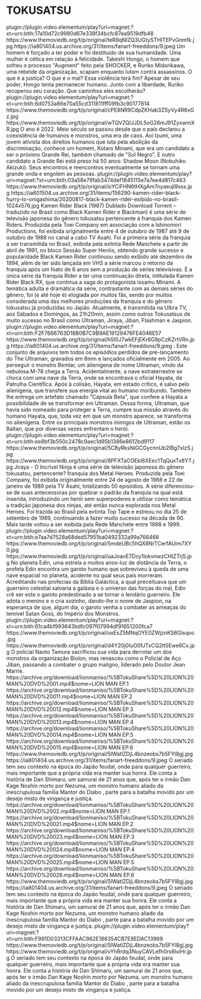 # TOKUSATSU




<item>
<title>[COLOR silver][B] SHIN KAMEM RIDER 50 ANOS ( LEGENDADO PTBR ) [/COLOR][/B][COLOR yellow]  FULL HD  [B][/COLOR][/B]</title>
<link>plugin://plugin.video.elementum/play?uri=magnet:?xt=urn:btih:17a10d72c9980d67e338f34bcfc87ea9519dfb48</link>
<thumbnail>https://www.themoviedb.org/t/p/original/teR8qNIZQ3UGtySTHlTEPvGnmfk.jpg</thumbnail>
<fanart>https://ia801404.us.archive.org/31/items/fanart-freeddons/9.jpeg</fanart>
<info>Um homem é forçado a ter poder e foi destituído de sua humanidade. Uma mulher é cética em relação à felicidade. Takeshi Hongo, o homem que sofreu o processo "Augment" feito pela SHOCKER, e Ruriko Midorikawa, uma rebelde da organização, scapam enquanto lutam contra assassinos. O que é a justiça? O que é o mal? Essa violência terá fim? Apesar de seu poder, Hongo tenta permanecer humano. Junto com a liberdade, Ruriko recuperou seu coração. Que caminhos eles escolherão?</info>
</item>

<item>
<title>[COLOR silver][B] KAMEN RIDER BLACK SUN-REBOOT ( LEG.) [/COLOR][/B][COLOR yellow]  FULL HD  [B][/COLOR][/B]</title>
<link>plugin://plugin.video.elementum/play?uri=magnet:?xt=urn:btih:6d0753a86e70a55cd311811fff09fb3c90177814</link>
<thumbnail>https://www.themoviedb.org/t/p/original/cPE8NR9CdpZKHab3ZSyVy4R6vGz.jpg</thumbnail>
<fanart>https://www.themoviedb.org/t/p/original/wTQVZQIJJDL5oG26mJ91ZyxwmXR.jpg</fanart>
<info>O ano é 2022. Meio século se passou desde que o país declarou a coexistência de humanos e monstros, uma era de caos. Aoi Izumi, uma jovem ativista dos direitos humanos que luta pela abolição da discriminação, conhece um homem, Kotaro Minami, que era um candidato a ser o próximo Grande Rei, também chamado de "Sol Negro". E outro candidato a Grande Rei está preso há 50 anos: Shadow Moon (Nobuhiko Akizuki). Seus encontros e reencontros eventualmente se tornam uma grande onda e engolem as pessoas.</info>
</item>

<item>
<title>[COLOR silver][B] BLACK KAMEN RIDER 51 EP. [/COLOR][/B][COLOR yellow]  FULL HD  [B][/COLOR][/B]</title>
<link>plugin://plugin.video.elementum/play?uri=magnet:?xt=urn:btih:03a58e79fab3474def1845115e7a7ee4d817c463</link>
<thumbnail>https://www.themoviedb.org/t/p/original/icYCiFHN6tHXgAm7nyaeujl9sss.jpg</thumbnail>
<fanart>https://ia601504.us.archive.org/31/items/156290-kamen-rider-black-hurry-to-onigashima/20200817-black-kamen-rider-exibido-no-brasil-1024x576.jpg</fanart>
<info>Kamen Rider Black (1987) Dublado Download Torrent – traduzido no Brasil como Black Kamen Rider e Blackman) é uma série de televisão japonesa do gênero tokusatsu pertencente à franquia dos Kamen Riders. Produzida pela Toei Company em associação com a Ishinomori Productions, foi exibida originalmente entre 4 de outubro de 1987 até 9 de outubro de 1988 no canal a cabo TV Asahi. Foi a primeira série da franquia a ser transmitida no Brasil, exibida pela extinta Rede Manchete a partir de abril de 1991, no bloco Sessão Super Heróis, obtendo grande sucesso e popularidade Black Kamen Rider continuou sendo exibido até dezembro de 1994, além de ter sido lançada em VHS a série marcou o retorno da franquia após um hiato de 6 anos sem a produção de séries televisivas. É a única série da franquia Rider a ter uma continuação direta, intitulada Kamen Rider Black RX, que continua a saga do protagonista Issamu Minami. A temática adulta e dramática da série, contrastante com as demais séries do gênero, foi (e até hoje é) elogiada por muitos fãs, sendo por muitos considerada uma das melhores produções da franquia e do gênero tokusatsu já produzidas no Japão. Atualmente, é transmitida na Ulbra TV, aos Sábados e Domingos, às 21h20min, assim como outros Tokusatsus de muito sucesso no Brasil como Ultraman, Jiraya, Jiban, Flashman e Jaspion.</info> 
</item>

<item>
<title>[COLOR silver][B] ULTRAMAN 1966 [/COLOR][/B][COLOR yellow]  FULL HD  [B][/COLOR][/B]</title>
<link>plugin://plugin.video.elementum/play?uri=magnet:?xt=urn:btih:F2F7666763D18B0B7C9B9AE19129476FE4046E57</link>
<thumbnail>https://www.themoviedb.org/t/p/original/h5l0J7wkEFjEKr6G9pCzKZrtVRn.jpg</thumbnail>
<fanart>https://ia801404.us.archive.org/31/items/fanart-freeddons/9.jpeg</fanart>
<info>: Este conjunto de arquivos tem todos os episódios perdidos de pré-lançamento do The Ultraman, gravados em 8mm e lançados oficialmente em 2005. Ao perseguir o monstro Bemlar, um alienígena de nome Ultraman, vindo da nebulosa M-78 chega a Terra. Acidentalmente, a nave extraterrestre se choca com uma nave da Terra, onde se encontrava o oficial Hayata, da Patrulha Científica. Após à colisão, Hayata, em estado crítico, é salvo pelo alienígena, que transfere sua energia vital ao humano moribundo. Também lhe entrega um artefato chamado "Cápsula Beta", que confere a Hayata a possibilidade de se transformar em Ultraman. Dessa forma, Ultraman, que havia sido nomeado para proteger a Terra, cumpre sua missão através do humano Hayata, que, toda vez em que um monstro aparece, se transforma no alienígena. Entre os principais monstros inimigos de Ultraman, estão os Baltan, que por diversas vezes enfrentam o herói.</info>
</item>

<item>
<title>[COLOR silver][B] JIRAYA- O INCRIVÉL NINJA [/COLOR][/B][COLOR yellow]  FULL HD  [B][/COLOR][/B]</title>
<link>plugin://plugin.video.elementum/play?uri=magnet:?xt=urn:btih:ee8bf3b550c2478c9aec1d95b1386e8612bd9117</link>
<thumbnail>https://www.themoviedb.org/t/p/original/5CByRksNiGCGycnnUb2lBg7xlzS.jpg</thumbnail>
<fanart>https://www.themoviedb.org/t/p/original/8PFXTaCOEkI6XEec1TqQuxTx8YT.jpg</fanart>
<info>Jiraya - O Incrível Ninja é uma série de televisão japonesa do gênero tokusatsu, pertencente? franquia dos Metal Heroes. Produzida pela Toei Company, foi exibida originalmente entre 24 de agosto de 1988 e 22 de janeiro de 1989 pela TV Asahi, totalizando 50 episódios. A série diferenciou-se de suas antecessoras por quebrar o padrão da franquia na qual está inserida, introduzindo um herói sem superpoderes e utilizar como temática a tradição japonesa dos ninjas, até então nunca explorada nos Metal Heroes. Foi trazida ao Brasil pela extinta Top Tape e estreou no dia 25 de setembro de 1989, continuando a fazer muito sucesso na década de 90. Mais tarde voltou a ser exibida pela Rede Manchete entre 1998 e 1999.</info>
</item>

<item>
<title>[COLOR silver][B] O FANTASTICO JASPION [/COLOR][/B][COLOR yellow]  FULL HD  [B][/COLOR][/B]</title>
<link>plugin://plugin.video.elementum/play?uri=magnet:?xt=urn:btih:e7aa7d7528a68ded57951ba0492332a99a766468</link>
<thumbnail>https://www.themoviedb.org/t/p/original/5mdeUBc5hQX8NrTCerfAUim7XY0.jpg</thumbnail>
<fanart>https://www.themoviedb.org/t/p/original/uaJoavE7Dcy1lokvnwzCHIZTrj5.jpg</fanart>
<info> No planeta Edin, uma estrela a muitos anos-luz de distância da Terra, o profeta Edin encontra um garoto humano que sobreviveu à queda de uma nave espacial no planeta, acidente no qual seus pais morreram. Acreditando nas profecias da Bíblia Galáctica, a qual preceituava que um guerreiro celestial salvaria a galáxia e o universo das forças do mal, Edin crê ser este o garoto predestinado a se tornar o lendário guerreiro. Ele adota o menino e o cria sozinho, dando-lhe o nome de Jaspion, na esperança de que, algum dia, o garoto venha a combater as ameaças do temível Satan Goss, do Império dos Monstros.</info>
</item>

<item>
<title>[COLOR silver][B] POLICIAL DE AÇO-JIBAN [/COLOR][/B][COLOR yellow]  FULL HD  [B][/COLOR][/B]</title>
<link>plugin://plugin.video.elementum/play?uri=magnet:?xt=urn:btih:61ca4bf993643bdfc097f07994df91651200fca7</link>
<thumbnail>https://www.themoviedb.org/t/p/original/oxEsZ5MNqOYE0ZWjznKS6Gisqoc.jpg</thumbnail>
<fanart>https://www.themoviedb.org/t/p/original/d4Y20j0IuO0fJTxCQ2It5Ewe6Cx.jpg</fanart>
<info> O policial Naoto Tamura sacrificou sua vida para derrotar um dos monstros da organização Biolon, mas renasceu como o Policial de Aço Jiban, passando a combater o grupo maligno, liderado pelo Doutor Jean Marrie.</info>
</item>

<item>
<title>[COLOR silver][B] LION  MAN ISO 1 [/COLOR][/B][COLOR yellow]  FULL HD  [B][/COLOR][/B]</title>
<link>https://archive.org/download/lionmaniso/%5BTokuShare%5D%20LION%20MAN%20DVD%2001.mp4$nome=LION MAN EP.1</link>
<link>https://archive.org/download/lionmaniso/%5BTokuShare%5D%20LION%20MAN%20DVD%20011.mp4$nome=LION MAN EP.2</link>
<link>https://archive.org/download/lionmaniso/%5BTokuShare%5D%20LION%20MAN%20DVD%20012.mp4$nome=LION MAN EP.3</link>
<link>https://archive.org/download/lionmaniso/%5BTokuShare%5D%20LION%20MAN%20DVD%20013.mp4$nome=LION MAN EP.4</link>
<link>https://archive.org/download/lionmaniso/%5BTokuShare%5D%20LION%20MAN%20DVD%20014.mp4$nome=LION MAN EP.5</link>
<link>https://archive.org/download/lionmaniso/%5BTokuShare%5D%20LION%20MAN%20DVD%20015.mp4$nome=LION MAN EP.6</link>
<thumbnail>https://www.themoviedb.org/t/p/original/5lWatlZDjL4bnzeobs7b5FYl8gj.jpg</thumbnail>
<fanart>https://ia801404.us.archive.org/31/items/fanart-freeddons/9.jpeg</fanart>
<info>O seriado tem seu contexto na época do Japão feudal, onde para qualquer guerreiro, mais importante que a própria vida era manter sua honra. Ele conta a história de Dan Shimaru, um samurai de 21 anos que, após ter o irmão Dan Kage Noshin morto por Nezuma, um monstro humano aliado da inescrupulosa família Mantor do Diabo , parte para a batalha movido por um desejo misto de vingança e justiça.</info>
</item> 

<item>
<title>[COLOR silver][B] LION  MAN ISO 2 [/COLOR][/B][COLOR yellow]  FULL HD  [B][/COLOR][/B]</title>
<link>https://archive.org/download/lionmaniso/%5BTokuShare%5D%20LION%20MAN%20DVD%2002.mp4$nome=LION MAN EP.1</link>
<link>https://archive.org/download/lionmaniso/%5BTokuShare%5D%20LION%20MAN%20DVD%20021.mp4$nome=LION MAN EP.2</link>
<link>https://archive.org/download/lionmaniso/%5BTokuShare%5D%20LION%20MAN%20DVD%20023.mp4$nome=LION MAN EP.3</link>
<link>https://archive.org/download/lionmaniso/%5BTokuShare%5D%20LION%20MAN%20DVD%20024.mp4$nome=LION MAN EP.4</link>
<link>https://archive.org/download/lionmaniso/%5BTokuShare%5D%20LION%20MAN%20DVD%20025.mp4$nome=LION MAN EP.5</link>
<link>https://archive.org/download/lionmaniso/%5BTokuShare%5D%20LION%20MAN%20DVD%20026.mp4$nome=LION MAN EP.6</link>
<thumbnail>https://www.themoviedb.org/t/p/original/5lWatlZDjL4bnzeobs7b5FYl8gj.jpg</thumbnail>
<fanart>https://ia801404.us.archive.org/31/items/fanart-freeddons/9.jpeg</fanart>
<info>O seriado tem seu contexto na época do Japão feudal, onde para qualquer guerreiro, mais importante que a própria vida era manter sua honra. Ele conta a história de Dan Shimaru, um samurai de 21 anos que, após ter o irmão Dan Kage Noshin morto por Nezuma, um monstro humano aliado da inescrupulosa família Mantor do Diabo , parte para a batalha movido por um desejo misto de vingança e justiça.</info>
</item> 

<item>
<title>[COLOR silver][B] PODEROSO LION MAN TORRENT [/COLOR][/B][COLOR yellow]  FULL HD  [B][/COLOR][/B]</title>
<link>plugin://plugin.video.elementum/play?uri=magnet:?xt=urn:btih:F991D03313CFFAAC962E186354CB7E8EDAC13969</link>
<thumbnail>https://www.themoviedb.org/t/p/original/5lWatlZDjL4bnzeobs7b5FYl8gj.jpg</thumbnail>
<fanart>https://www.themoviedb.org/t/p/original/vYhRrdq3NuyCAVLefh0rs6lxiHr.jpg</fanart>
<info>O seriado tem seu contexto na época do Japão feudal, onde para qualquer guerreiro, mais importante que a própria vida era manter sua honra. Ele conta a história de Dan Shimaru, um samurai de 21 anos que, após ter o irmão Dan Kage Noshin morto por Nezuma, um monstro humano aliado da inescrupulosa família Mantor do Diabo , parte para a batalha movido por um desejo misto de vingança e justiça.</info>
</item> 







